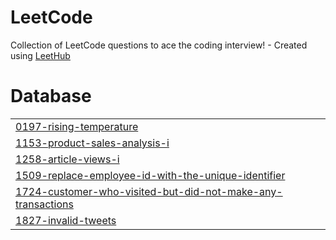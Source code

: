 # LeetCode
Collection of LeetCode questions to ace the coding interview! - Created using [LeetHub](https://github.com/QasimWani/LeetHub)


# Database
|  |
| ------- |
| [0197-rising-temperature](https://github.com/SidGhatage/LeetCode/tree/master/0197-rising-temperature) |
| [1153-product-sales-analysis-i](https://github.com/SidGhatage/LeetCode/tree/master/1153-product-sales-analysis-i) |
| [1258-article-views-i](https://github.com/SidGhatage/LeetCode/tree/master/1258-article-views-i) |
| [1509-replace-employee-id-with-the-unique-identifier](https://github.com/SidGhatage/LeetCode/tree/master/1509-replace-employee-id-with-the-unique-identifier) |
| [1724-customer-who-visited-but-did-not-make-any-transactions](https://github.com/SidGhatage/LeetCode/tree/master/1724-customer-who-visited-but-did-not-make-any-transactions) |
| [1827-invalid-tweets](https://github.com/SidGhatage/LeetCode/tree/master/1827-invalid-tweets) |